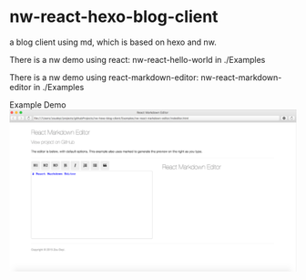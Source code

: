 # nw-react-hexo-blog-client
a blog client using md, which is based on hexo and nw.

There is a nw demo using react: nw-react-hello-world in ./Examples

There is a nw demo using react-markdown-editor: nw-react-markdown-editor in ./Examples

Example Demo
![Demo](https://raw.githubusercontent.com/ZackLeonardo/nw-hexo-blog-client/master/Examples/nw-react-markdown-editor/nw-react-markdown-editor.png)
